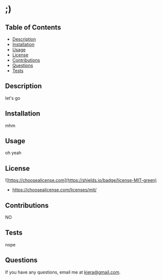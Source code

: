 # ;)
   ## Table of Contents
   * [Description](#description)
   * [Installation](#installation)
   * [Usage](#usage)
   * [License](#license)
   * [Contributions](#contributions)
   * [Questions](#questions)
   * [Tests](#tests)
   
  ## Description
  let's go
   
  ## Installation
  mhm

  ## Usage
  oh yeah
  
## License 
  ![https://choosealicense.com](https://shields.io/badge/license-MIT-green) 
  * https://choosealicense.com/licenses/mit/
    

  ## Contributions
  NO

  ## Tests
  nope

  ## Questions
  If you have any questions, email me at kiera@gmail.com.
